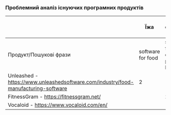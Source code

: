### Проблемний аналіз існуючих програмних продуктів

|                            | Їжа                                   | Стан фізичного здоров’я               | Співи                | Тип ліцензії | Примітка    |
| ------                     | -----------                           | -----------                           | ------------         | -----------  | ----------- |
| Продукт/Пошукові фрази     | software for food                     | software for state of physical health | software for sing    |              |             |
| Unleashed - https://www.unleashedsoftware.com/industry/food-manufacturing-software| 2 |                    |                      | FreeWare     |             |
| FitnessGram - https://fitnessgram.net/                         |   | 2                                     |                      | Shareware    |             |
| Vocaloid - https://www.vocaloid.com/en/                        |   |                                       | 2                    | Proprietary  |             |
